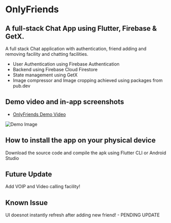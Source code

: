 # OnlyFriends

## A full-stack Chat App using Flutter, Firebase & GetX.

A full stack Chat application with authentication, friend adding and removing facility and chatting facilities.

* User Authentication using Firebase Authentication
* Backend using Firebase Cloud Firestore
* State management using GetX
* Image compressor and Image cropping achieved using packages from pub.dev

## Demo video and in-app screenshots

* [OnlyFriends Demo Video](toBeUpdated!)

![Demo Image](insetLinkHere?raw=true)

## How to install the app on your physical device

Download the source code and compile the apk using Flutter CLI or Android Studio

## Future Update

Add VOIP and Video calling facility!

## Known Issue

UI doesnot instantly refresh after adding new friend! - PENDING UPDATE
